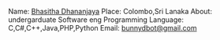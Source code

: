 Name: [Bhasitha Dhananjaya](https://github.com/glbdhananjaya)
Place: Colombo,Sri Lanaka
About: undergarduate Software eng
Programming Language: C,C#,C++,Java,PHP,Python
Email: bunnydbot@gmail.com